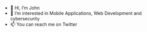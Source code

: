 - 👋 Hi, I’m John
- 👀 I’m interested in Mobile Applications, Web Development and cybersecurity
- 📫 You can reach me on Twitter
